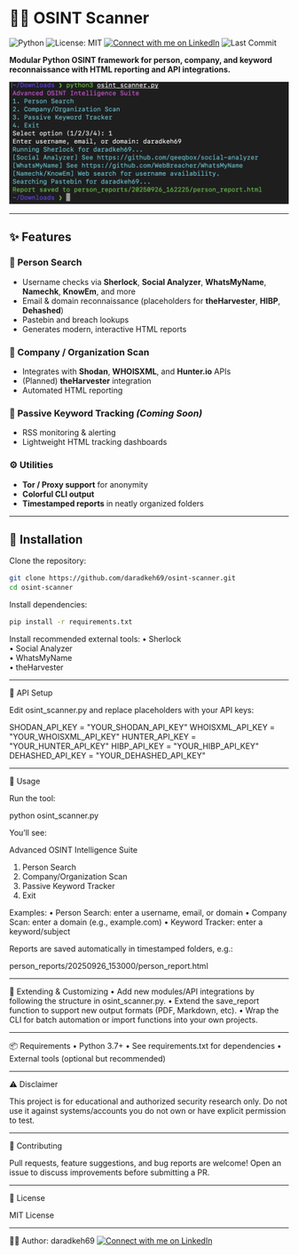 # 🕵️‍♂️ OSINT Scanner 

![Python](https://img.shields.io/badge/python-3.7%2B-blue.svg)
![License: MIT](https://img.shields.io/badge/License-MIT-yellow.svg)
[![Connect with me on LinkedIn](https://img.shields.io/badge/LinkedIn-Connect-blue?logo=linkedin)](www.linkedin.com/in/daradkehh)
![Last Commit](https://img.shields.io/github/last-commit/daradkeh69/osint-scanner)

**Modular Python OSINT framework for person, company, and keyword reconnaissance with HTML reporting and API integrations.**

![Test running the tool](test.png)

---

## ✨ Features

### 👤 Person Search
- Username checks via **Sherlock**, **Social Analyzer**, **WhatsMyName**, **Namechk**, **KnowEm**, and more  
- Email & domain reconnaissance (placeholders for **theHarvester**, **HIBP**, **Dehashed**)  
- Pastebin and breach lookups  
- Generates modern, interactive HTML reports  

### 🏢 Company / Organization Scan
- Integrates with **Shodan**, **WHOISXML**, and **Hunter.io** APIs  
- (Planned) **theHarvester** integration  
- Automated HTML reporting  

### 🔎 Passive Keyword Tracking *(Coming Soon)*
- RSS monitoring & alerting  
- Lightweight HTML tracking dashboards  

### ⚙️ Utilities
- **Tor / Proxy support** for anonymity  
- **Colorful CLI output**  
- **Timestamped reports** in neatly organized folders  

---

## 🚀 Installation

Clone the repository:
```bash
git clone https://github.com/daradkeh69/osint-scanner.git
cd osint-scanner
```
Install dependencies:
```bash
pip install -r requirements.txt
```
Install recommended external tools:
	•	Sherlock <br>
	•	Social Analyzer <br>
	•	WhatsMyName <br>
	•	theHarvester <br>

---

🔑 API Setup

Edit osint_scanner.py and replace placeholders with your API keys:

SHODAN_API_KEY   = "YOUR_SHODAN_API_KEY"
WHOISXML_API_KEY = "YOUR_WHOISXML_API_KEY"
HUNTER_API_KEY   = "YOUR_HUNTER_API_KEY"
HIBP_API_KEY     = "YOUR_HIBP_API_KEY"
DEHASHED_API_KEY = "YOUR_DEHASHED_API_KEY"

---

📖 Usage

Run the tool:

python osint_scanner.py

You’ll see:

Advanced OSINT Intelligence Suite
1. Person Search
2. Company/Organization Scan
3. Passive Keyword Tracker
4. Exit

Examples:
	•	Person Search: enter a username, email, or domain
	•	Company Scan: enter a domain (e.g., example.com)
	•	Keyword Tracker: enter a keyword/subject

Reports are saved automatically in timestamped folders, e.g.:

person_reports/20250926_153000/person_report.html


---

🧩 Extending & Customizing
	•	Add new modules/API integrations by following the structure in osint_scanner.py.
	•	Extend the save_report function to support new output formats (PDF, Markdown, etc).
	•	Wrap the CLI for batch automation or import functions into your own projects.

---

📦 Requirements
	•	Python 3.7+
	•	See requirements.txt for dependencies
	•	External tools (optional but recommended)

---

⚠️ Disclaimer

This project is for educational and authorized security research only.
Do not use it against systems/accounts you do not own or have explicit permission to test.

---

🤝 Contributing

Pull requests, feature suggestions, and bug reports are welcome!
Open an issue to discuss improvements before submitting a PR.

---

📜 License

MIT License

---

👨‍💻 Author: daradkeh69
[![Connect with me on LinkedIn](https://img.shields.io/badge/LinkedIn-Connect-blue?logo=linkedin)](www.linkedin.com/in/daradkehh)
